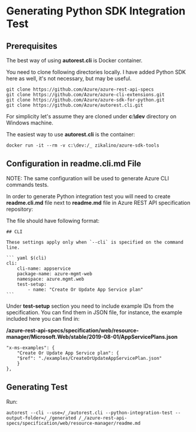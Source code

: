 # Generating Python SDK Integration Test

## Prerequisites

The best way of using **autorest.cli** is Docker container.

You need to clone following directories locally. I have added Python SDK here as well, it's not necessary, but may be useful.

    git clone https://github.com/Azure/azure-rest-api-specs
    git clone https://github.com/Azure/azure-cli-extensions.git
    git clone https://github.com/Azure/azure-sdk-for-python.git
    git clone https://github.com/Azure/autorest.cli.git

For simplicity let's assume they are cloned under **c:\dev** directory on Windows machine.

The easiest way to use **autorest.cli** is the container:

    docker run -it --rm -v c:\dev:/_ zikalino/azure-sdk-tools

## Configuration in **readme.cli.md** File

NOTE: The same configuration will be used to generate Azure CLI commands tests.

In order to generate Python integration test you will need to create **readme.cli.md** file next to **readme.md** file in Azure REST API specification repository:

The file should have following format:

    ## CLI

    These settings apply only when `--cli` is specified on the command line.

    ``` yaml $(cli)
    cli:
        cli-name: appservice
        package-name: azure-mgmt-web
        namespace: azure.mgmt.web
        test-setup:
            - name: "Create Or Update App Service plan"
    ```

Under **test-setup** section you need to include example IDs from the specification. You can find them in JSON file, for instance, the example included here you can find in:

**/azure-rest-api-specs/specification/web/resource-manager/Microsoft.Web/stable/2019-08-01/AppServicePlans.json**

    "x-ms-examples": {
        "Create Or Update App Service plan": {
        "$ref": "./examples/CreateOrUpdateAppServicePlan.json"
        }
    },

## Generating Test

Run:

    autorest --cli --use=/_/autorest.cli --python-integration-test --output-folder=/_/generated /_/azure-rest-api-specs/specification/web/resource-manager/readme.md


